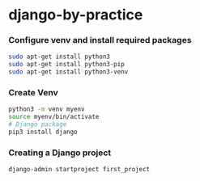 # django-by-practice

### Configure venv and install required packages

```bash
sudo apt-get install python3 
sudo apt-get install python3-pip
sudo apt-get install python3-venv
```

### Create Venv 
```bash
python3 -m venv myenv
source myenv/bin/activate
# Django package
pip3 install django
```


### Creating a Django project
```bash
django-admin startproject first_project
```

### 